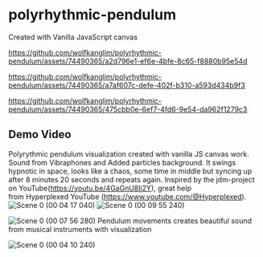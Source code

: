 # polyrhythmic-pendulum
Created with Vanilla JavaScript canvas

https://github.com/wolfkanglim/polyrhythmic-pendulum/assets/74490365/a2d796e1-ef6e-4bfe-8c65-f8880b95e54d



https://github.com/wolfkanglim/polyrhythmic-pendulum/assets/74490365/a7af607c-defe-402f-b310-a593d434b9f3



https://github.com/wolfkanglim/polyrhythmic-pendulum/assets/74490365/475cbb0e-6ef7-4fd6-9e54-da962f1279c3


## Demo Video 




Polyrythmic pendulum visualization created with vanilla JS canvas work.
Sound from Vibraphones and Added particles background.
It swings hypnotic in space, looks like a chaos, some time in middle but syncing up after 8 minutes 20 seconds and repeats again.
Inspired by the jdm-project on YouTube(https://youtu.be/4GaGnU8Ij2Y), great help from Hyperplexed YouTube (https://www.youtube.com/@Hyperplexed).
![Scene 0 (00 04 17 040)](https://github.com/wolfkanglim/polyrhythmic-pendulum/assets/74490365/b9afa0c4-0859-4ca2-a101-6d1ea6ce68ec)
![Scene 0 (00 09 55 240)](https://github.com/wolfkanglim/polyrhythmic-pendulum/assets/74490365/9337d6b5-c478-4f34-90b2-17019bd9a483)


![Scene 0 (00 07 56 280)](https://github.com/wolfkanglim/polyrhythmic-pendulum/assets/74490365/3802407e-8ffc-417c-aa48-338eb870c3f9)
Pendulum movements creates beautiful sound from musical instruments with visualization 


![Scene 0 (00 04 10 240)](https://github.com/wolfkanglim/polyrhythmic-pendulum/assets/74490365/b1ca9398-0bf6-422b-90be-828b5bbc6c5a)


